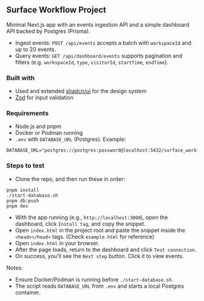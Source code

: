## Surface Workflow Project

Minimal Next.js app with an events ingestion API and a simple dashboard API backed by Postgres (Prisma).

- Ingest events: `POST /api/events` accepts a batch with `workspaceId` and up to 20 events.
- Query events: `GET /api/dashboard/events` supports pagination and filters (e.g. `workspaceId`, `type`, `visitorId`, `startTime`, `endTime`).

### Built with

- Used and extended [shadcn/ui](https://ui.shadcn.com/) for the design system
- [Zod](https://zod.dev/) for input validation

### Requirements

- Node.js and pnpm
- Docker or Podman running
- `.env` with `DATABASE_URL` (Postgres). Example:

```
DATABASE_URL="postgres://postgres:password@localhost:5432/surface_workflow"
```

### Steps to test

- Clone the repo, and then run these in order:

```
pnpm install
./start-database.sh
pnpm db:push
pnpm dev
```

- With the app running (e.g., `http://localhost:3000`), open the dashboard, click `Install tag`, and copy the snippet.
- Open `index.html` in the project root and paste the snippet inside the `<head></head>` tags. (Check `example.html` for reference)
- Open `index.html` in your browser.
- After the page loads, return to the dashboard and click `Test connection`.
- On success, you'll see the `Next step` button. Click it to view events.

Notes:

- Ensure Docker/Podman is running before `./start-database.sh`.
- The script reads `DATABASE_URL` from `.env` and starts a local Postgres container.
